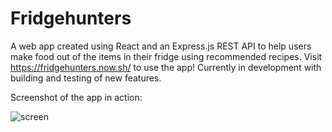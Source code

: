 # Fridgehunters
A web app created using React and an Express.js REST API to help users make food out of the items in their fridge using recommended recipes. Visit https://fridgehunters.now.sh/ to use the app! Currently in development with building and testing of new features.


Screenshot of the app in action:

![screen](https://raw.githubusercontent.com/aseem191/Fridgehunters/master/fridgehuntersmainpage.PNG)
